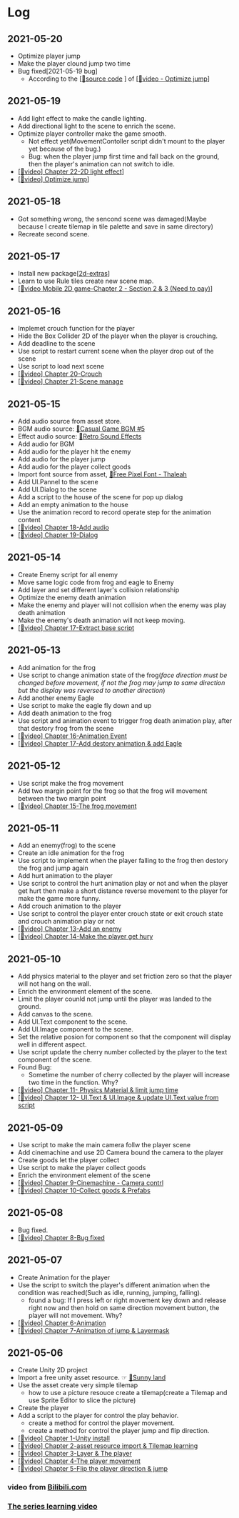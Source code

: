 # Log

## 2021-05-20
- Optimize player jump
- Make the player clound jump two time
- Bug fixed[2021-05-19 bug]
  + According to the [[🔗source code](https://github.com/M-Studio-M/2D-Controller) ] of [[🔗video - Optimize jump](https://www.bilibili.com/video/BV1YJ411H7vc)]


## 2021-05-19
- Add light effect to make the candle lighting.
- Add directional light to the scene to enrich the scene.
- Optimize player controller make the game smooth.
  + Not effect yet(MovementContoller script didn't mount to the player yet because of the bug.)
  + Bug: when the player jump first time and fall back on the ground, then the player's animation can not switch to idle.
- [[🔗video] Chapter 22-2D light effect](https://www.bilibili.com/video/BV1LJ411N7Sr)]
- [[🔗video] Optimize jump](https://www.bilibili.com/video/BV1YJ411H7vc)]


## 2021-05-18
- Got something wrong, the sencond scene was damaged(Maybe because I create tilemap in tile palette and save in same directory)
- Recreate second scene.


## 2021-05-17
- Install new package[[2d-extras](https://github.com/Unity-Technologies/2d-extras)]
- Learn to use Rule tiles create new scene map.
- [[🔗video Mobile 2D game-Chapter 2 - Section 2 & 3 (Need to pay)](https://learn.u3d.cn/tutorial/2d-mobile-mstudio)]


## 2021-05-16
- Implemet crouch function for the player
- Hide the Box Collider 2D of the player when the player is crouching.
- Add deadline to the scene 
- Use script to restart current scene when the player drop out of the scene 
- Use script to load next scene 
- [[🔗video] Chapter 20-Crouch](https://www.bilibili.com/video/BV1FJ411K7FD)
- [[🔗video] Chapter 21-Scene manage](https://www.bilibili.com/video/BV1gJ411N7CZ)


## 2021-05-15
- Add audio source from asset store. 
- BGM audio source: [🔗Casual Game BGM #5](https://assetstore.unity.com/packages/audio/music/casual-game-bgm-5-135943) 
- Effect audio source: [🔗Retro Sound Effects](https://assetstore.unity.com/packages/audio/sound-fx/retro-sound-effects-22153)
- Add audio for BGM
- Add audio for the player hit the enemy
- Add audio for the player jump
- Add audio for the player collect goods
- Import font source from asset, [🔗Free Pixel Font - Thaleah](https://assetstore.unity.com/packages/2d/fonts/free-pixel-font-thaleah-140059)
- Add UI.Pannel to the scene
- Add UI.Dialog to the scene
- Add a script to the house of the scene for pop up dialog
- Add an empty animation to the house
- Use the animation record to record operate step for the animation content
- [[🔗video] Chapter 18-Add audio](https://www.bilibili.com/video/BV1R4411C7FD)
- [[🔗video] Chapter 19-Dialog](https://www.bilibili.com/video/BV1b4411y7yq)


## 2021-05-14
- Create Enemy script for all enemy
- Move same logic code from frog and eagle to Enemy
- Add layer and set different layer's collision relationship
- Optimize the enemy death animation
- Make the enemy and player will not collision when the enemy was play death animation
- Make the enemy's death animation will not keep moving.
- [[🔗video] Chapter 17-Extract base script](https://www.bilibili.com/video/BV1i4411m7fK)


## 2021-05-13
- Add animation for the frog
- Use script to change animation state of the frog(*face direction must be changed before movement, if not the frog may jump to same direction but the display was reversed to another direction*)
- Add another enemy Eagle
- Use script to make the eagle fly down and up
- Add death animation to the frog
- Use script and animation event to trigger frog death animation play, after that destory frog from the scene
- [[🔗video] Chapter 16-Animation Event](https://www.bilibili.com/video/BV1v441127vP)
- [[🔗video] Chapter 17-Add destory animation & add Eagle](https://www.bilibili.com/video/BV1i4411m7fK)

## 2021-05-12
- Use script make the frog movement 
- Add two margin point for the frog so that the frog will movement between the two margin point 
- [[🔗video] Chapter 15-The frog movement](https://www.bilibili.com/video/BV1v4411q7ZK)


## 2021-05-11
- Add an enemy(frog) to the scene
- Create an idle animation for the frog
- Use script to implement when the player falling to the frog then destory the frog and jump again
- Add hurt animation to the player
- Use script to control the hurt animation play or not and when the player get hurt then make a short distance reverse movement to the player for make the game more funny.
- Add crouch animation to the player
- Use script to control the player enter crouch state or exit crouch state and crouch animation play or not 
- [[🔗video] Chapter 13-Add an enemy](https://www.bilibili.com/video/BV1F4411z7Jy)
- [[🔗video] Chapter 14-Make the player get hury](https://www.bilibili.com/video/BV1F4411z7Jy)


## 2021-05-10
- Add physics material to the player and set friction zero so that the player will not hang on the wall.
- Enrich the environment element of the scene.
- Limit the player counld not jump until the player was landed to the ground.
- Add canvas to the scene.
- Add UI.Text component to the scene.
- Add UI.Image component to the scene.
- Set the relative posion for component so that the component will display well in different aspect.
- Use script update the cherry number collected by the player to the text component of the scene.
- Found Bug:
  + Sometime the number of cherry collected by the player will increase two time in the function. Why?
- [[🔗video] Chapter 11- Physics Material & limit jump time](https://www.bilibili.com/video/BV1A441167MF)
- [[🔗video] Chapter 12- UI.Text & UI.Image & update UI.Text value from script](https://www.bilibili.com/video/BV1Z4411z7MZ)


## 2021-05-09

- Use script to make the main camera follw the player scene
- Add cinemachine and use 2D Camera bound the camera to the player
- Create goods let the player collect
- Use script to make the player collect goods
- Enrich the environment element of the scene
- [[🔗video] Chapter 9-Cinemachine - Camera contrl](https://www.bilibili.com/video/BV1r4411d7Zv)
- [[🔗video] Chapter 10-Collect goods & Prefabs](https://www.bilibili.com/video/BV1Q441197nf)

## 2021-05-08

- Bug fixed.
- [[🔗video] Chapter 8-Bug fixed](https://www.bilibili.com/video/BV194411o7WG)

## 2021-05-07

- Create Animation for the player
- Use the script to switch the player's different animation when the condition was reached(Such as idle, running, jumping, falling).
  + found a bug: If I press left or right movement key down and release right now and then hold on same direction movement button, the player will not movement. Why?
- [[🔗video] Chapter 6-Animation](https://www.bilibili.com/video/BV1d4411d79u)
- [[🔗video] Chapter 7-Animation of jump & Layermask](https://www.bilibili.com/video/BV1z4411o7W4)


## 2021-05-06

- Create Unity 2D project
- Import a free unity asset resource. ☞ [🔗Sunny land](https://assetstore.unity.com/packages/2d/characters/sunny-land-103349)
- Use the asset create very simple tilemap
  + how to use a picture resouce create a tilemap(create a Tilemap and use Sprite Editor to slice the picture)
- Create the player
- Add a script to the player for control the play behavior.
  + create a method for control the player movement.
  + create a method for control the player jump and flip direction.
- [[🔗video] Chapter 1-Unity install](https://www.bilibili.com/video/BV1W4411Z7UC)
- [[🔗video] Chapter 2-asset resource import & Tilemap learning](https://www.bilibili.com/video/BV1W4411Z7xs)
- [[🔗video] Chapter 3-Layer & The player](https://www.bilibili.com/video/BV1r4411Z7dD)
- [[🔗video] Chapter 4-The player movement](https://www.bilibili.com/video/BV1f4411Z7oL)
- [[🔗video] Chapter 5-Flip the player direction & jump](https://www.bilibili.com/video/BV154411f7Pa)



### video from [Bilibili.com](https://www.bilibili.com/)

### [The series learning video](https://space.bilibili.com/370283072/channel/detail?cid=85776&ctype=0)
